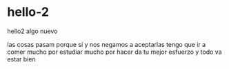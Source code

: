 # hello-2
hello2
algo nuevo




las cosas pasam porque si
y nos negamos a aceptarlas
tengo que ir a comer
mucho por estudiar
mucho por hacer
da tu mejor esfuerzo 
y todo va estar bien
